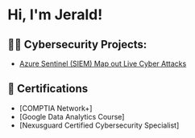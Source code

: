 <h1>Hi, I'm Jerald! </h1>

<h2>👨‍💻 Cybersecurity Projects:</h2>

- [Azure Sentinel (SIEM) Map out Live Cyber Attacks](https://github.com/glaedus/azure-sentinel)

<h2>📄 Certifications</h2>

- [COMPTIA Network+]
- [Google Data Analytics Course]
- [Nexusguard Certified Cybersecurity Specialist]

<!--
Here are some ideas to get you started:

- 🔭 I’m currently working on ...
- 🌱 I’m currently learning ...
- 👯 I’m looking to collaborate on ...
- 🤔 I’m looking for help with ...
- 💬 Ask me about ...
- 📫 How to reach me: ...
- 😄 Pronouns: ...
- ⚡ Fun fact: ...
-->
